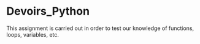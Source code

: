 # **Devoirs_Python**
This assignment is carried out in order 
to test our knowledge of functions, loops, variables, etc.
